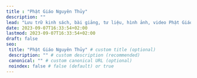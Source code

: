 ```yaml
---
title : "Phật Giáo Nguyên Thủy"
description: ""
lead: "Lưu trữ kinh sách, bài giảng, tư liệu, hình ảnh, video Phật Giáo Nguyên Thủy"
date: 2023-09-07T16:33:54+02:00
lastmod: 2023-09-07T16:33:54+02:00
draft: false
seo:
 title: "Phật Giáo Nguyên Thủy" # custom title (optional)
 description: "" # custom description (recommended)
 canonical: "" # custom canonical URL (optional)
 noindex: false # false (default) or true
---
```

